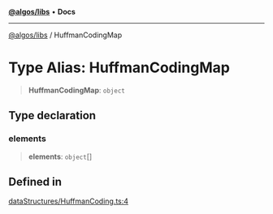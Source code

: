 [**@algos/libs**](../README.md) • **Docs**

***

[@algos/libs](../globals.md) / HuffmanCodingMap

# Type Alias: HuffmanCodingMap

> **HuffmanCodingMap**: `object`

## Type declaration

### elements

> **elements**: `object`[]

## Defined in

[dataStructures/HuffmanCoding.ts:4](https://github.com/vladbasin/algos/blob/896f4802dfe6dc549179fbc3b973d06095c49e3e/libs/algos/src/lib/dataStructures/HuffmanCoding.ts#L4)
